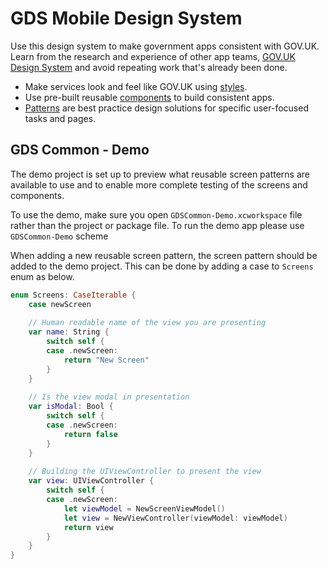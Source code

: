 # GDS Mobile Design System

Use this design system to make government apps consistent with GOV.UK.
Learn from the research and experience of other app teams, [GOV.UK Design System](https://design-system.service.gov.uk) and avoid repeating work that's already been done.

- Make services look and feel like GOV.UK using [styles](./Sources/GDSCommon/Styles/README.md).
- Use pre-built reusable [components](./Sources/GDSCommon/Components/README.md) to build consistent apps.
- [Patterns](./Sources/GDSCommon/Patterns/README.md) are best practice design solutions for specific user-focused tasks and pages.

## GDS Common - Demo

The demo project is set up to preview what reusable screen patterns are available to use and to enable more complete testing of the screens and components. 

To use the demo, make sure you open `GDSCommon-Demo.xcworkspace` file rather than the project or package file. To run the demo app please use `GDSCommon-Demo` scheme

When adding a new reusable screen pattern, the screen pattern should be added to the demo project. This can be done by adding a case to `Screens` enum as below. 

```swift
enum Screens: CaseIterable {
    case newScreen
    
    // Human readable name of the view you are presenting
    var name: String {
        switch self {
        case .newScreen:
            return "New Screen"
        }
    }
    
    // Is the view modal in presentation
    var isModal: Bool {
        switch self {
        case .newScreen:
            return false
        }
    }
    
    // Building the UIViewController to present the view
    var view: UIViewController {
        switch self {
        case .newScreen:
            let viewModel = NewScreenViewModel()
            let view = NewViewController(viewModel: viewModel)
            return view
        }
    }
}
```
